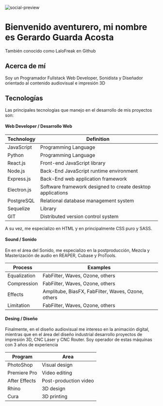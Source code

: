 ![social-preview](https://user-images.githubusercontent.com/105039526/215537647-2d8d7b18-f5d1-45c1-968e-359ed6b14be8.png)
# Bienvenido aventurero, mi nombre es Gerardo Guarda Acosta
También conocido como LaloFreak en Github

## Acerca de mí

Soy un Programador Fullstack Web Developer, Sonidista y Diseñador orientado al contenido audiovisual e impresión 3D

## Tecnologías

Las principales tecnologías que manejo en el desarrollo de mis proyectos son:

#### Web Developer / Desarrollo Web

|  Technology   | Definition |
| ------------- | ------------- |
| JavaScript  | Programming Language  |
| Python  | Programming Language |
| React.js | Front-end JavaScript library |
| Node.js |  Back-End JavaScript runtime environment |
| Express.js | Back-End web application framework  |
| Electron.js | Software framework designed to create desktop applications |
| PostgreSQL | Relational database management system  |
| Sequelize | Library |
| GIT | Distributed version control system |

A su vez, me especializo en HTML y en principalmente CSS puro y SASS.

#### Sound / Sonido

En en el área del Sonido, me especializo en la postproducción, Mezcla y Masterización de audio en REAPER, Cubase y ProTools.

|  Process   | Examples |
| ------------- | ------------- |
| Equalization | FabFilter, Waves, Ozone, others |
| Compression | FabFilter, Waves, Ozone, others |
| Effects | Amplitube, BiasFX, FabFilter, Waves, Ozone, others|
| Limitation | FabFilter, Waves, Ozone, others |

#### Desing / Diseño

Finalmente, en el diseño audiovisual me intereso en la animación digital, mientras que en el área del diseño industrial desarrollo proyectos de impresión 3D, CNC Láser y CNC Router. Soy operador de estas máquinas con 3 años de experiencia

|  Program   | Area |
| ------------- | ------------- |
| PhotoShop | Visual design |
| Premiere Pro | Video editing |
| After Effects | Post-production video |
| Rhino | 3D design |
| Cura | 3D printing |
